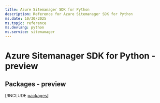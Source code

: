 ```yaml
---
title: Azure Sitemanager SDK for Python
description: Reference for Azure Sitemanager SDK for Python
ms.date: 10/30/2025
ms.topic: reference
ms.devlang: python
ms.service: sitemanager
---
```

# Azure Sitemanager SDK for Python - preview
## Packages - preview
[!INCLUDE [packages](sitemanager-index.md)]